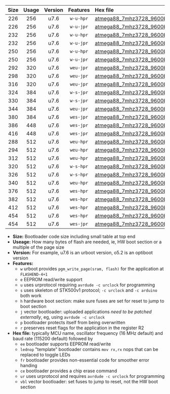 |Size|Usage|Version|Features|Hex file|
|:-:|:-:|:-:|:-:|:--|
|226|256|u7.6|`w-u-hpr`|[atmega88_7mhz3728_9600bps_ur.hex](https://raw.githubusercontent.com/stefanrueger/urboot/main/atmega88_7mhz3728_9600bps_ur.hex)|
|226|256|u7.6|`w-u-jpr`|[atmega88_7mhz3728_9600bps_ur_vbl.hex](https://raw.githubusercontent.com/stefanrueger/urboot/main/atmega88_7mhz3728_9600bps_ur_vbl.hex)|
|232|256|u7.6|`w-u-hpr`|[atmega88_7mhz3728_9600bps_lednop_ur.hex](https://raw.githubusercontent.com/stefanrueger/urboot/main/atmega88_7mhz3728_9600bps_lednop_ur.hex)|
|232|256|u7.6|`w-u-jpr`|[atmega88_7mhz3728_9600bps_lednop_ur_vbl.hex](https://raw.githubusercontent.com/stefanrueger/urboot/main/atmega88_7mhz3728_9600bps_lednop_ur_vbl.hex)|
|250|256|u7.6|`w-u-hpr`|[atmega88_7mhz3728_9600bps_lednop_fr_ur.hex](https://raw.githubusercontent.com/stefanrueger/urboot/main/atmega88_7mhz3728_9600bps_lednop_fr_ur.hex)|
|250|256|u7.6|`w-u-jpr`|[atmega88_7mhz3728_9600bps_lednop_fr_ur_vbl.hex](https://raw.githubusercontent.com/stefanrueger/urboot/main/atmega88_7mhz3728_9600bps_lednop_fr_ur_vbl.hex)|
|292|320|u7.6|`weu-jpr`|[atmega88_7mhz3728_9600bps_ee_ur_vbl.hex](https://raw.githubusercontent.com/stefanrueger/urboot/main/atmega88_7mhz3728_9600bps_ee_ur_vbl.hex)|
|298|320|u7.6|`weu-jpr`|[atmega88_7mhz3728_9600bps_ee_lednop_ur_vbl.hex](https://raw.githubusercontent.com/stefanrueger/urboot/main/atmega88_7mhz3728_9600bps_ee_lednop_ur_vbl.hex)|
|316|320|u7.6|`weu-jpr`|[atmega88_7mhz3728_9600bps_ee_lednop_fr_ur_vbl.hex](https://raw.githubusercontent.com/stefanrueger/urboot/main/atmega88_7mhz3728_9600bps_ee_lednop_fr_ur_vbl.hex)|
|324|384|u7.6|`w-s-jpr`|[atmega88_7mhz3728_9600bps_vbl.hex](https://raw.githubusercontent.com/stefanrueger/urboot/main/atmega88_7mhz3728_9600bps_vbl.hex)|
|330|384|u7.6|`w-s-jpr`|[atmega88_7mhz3728_9600bps_lednop_vbl.hex](https://raw.githubusercontent.com/stefanrueger/urboot/main/atmega88_7mhz3728_9600bps_lednop_vbl.hex)|
|344|384|u7.6|`weu-jpr`|[atmega88_7mhz3728_9600bps_ee_lednop_fr_ce_ur_vbl.hex](https://raw.githubusercontent.com/stefanrueger/urboot/main/atmega88_7mhz3728_9600bps_ee_lednop_fr_ce_ur_vbl.hex)|
|380|384|u7.6|`wes-jpr`|[atmega88_7mhz3728_9600bps_ee_vbl.hex](https://raw.githubusercontent.com/stefanrueger/urboot/main/atmega88_7mhz3728_9600bps_ee_vbl.hex)|
|386|448|u7.6|`wes-jpr`|[atmega88_7mhz3728_9600bps_ee_lednop_vbl.hex](https://raw.githubusercontent.com/stefanrueger/urboot/main/atmega88_7mhz3728_9600bps_ee_lednop_vbl.hex)|
|416|448|u7.6|`wes-jpr`|[atmega88_7mhz3728_9600bps_ee_lednop_fr_vbl.hex](https://raw.githubusercontent.com/stefanrueger/urboot/main/atmega88_7mhz3728_9600bps_ee_lednop_fr_vbl.hex)|
|288|512|u7.6|`weu-hpr`|[atmega88_7mhz3728_9600bps_ee_ur.hex](https://raw.githubusercontent.com/stefanrueger/urboot/main/atmega88_7mhz3728_9600bps_ee_ur.hex)|
|294|512|u7.6|`weu-hpr`|[atmega88_7mhz3728_9600bps_ee_lednop_ur.hex](https://raw.githubusercontent.com/stefanrueger/urboot/main/atmega88_7mhz3728_9600bps_ee_lednop_ur.hex)|
|312|512|u7.6|`weu-hpr`|[atmega88_7mhz3728_9600bps_ee_lednop_fr_ur.hex](https://raw.githubusercontent.com/stefanrueger/urboot/main/atmega88_7mhz3728_9600bps_ee_lednop_fr_ur.hex)|
|320|512|u7.6|`w-s-hpr`|[atmega88_7mhz3728_9600bps.hex](https://raw.githubusercontent.com/stefanrueger/urboot/main/atmega88_7mhz3728_9600bps.hex)|
|326|512|u7.6|`w-s-hpr`|[atmega88_7mhz3728_9600bps_lednop.hex](https://raw.githubusercontent.com/stefanrueger/urboot/main/atmega88_7mhz3728_9600bps_lednop.hex)|
|340|512|u7.6|`weu-hpr`|[atmega88_7mhz3728_9600bps_ee_lednop_fr_ce_ur.hex](https://raw.githubusercontent.com/stefanrueger/urboot/main/atmega88_7mhz3728_9600bps_ee_lednop_fr_ce_ur.hex)|
|376|512|u7.6|`wes-hpr`|[atmega88_7mhz3728_9600bps_ee.hex](https://raw.githubusercontent.com/stefanrueger/urboot/main/atmega88_7mhz3728_9600bps_ee.hex)|
|382|512|u7.6|`wes-hpr`|[atmega88_7mhz3728_9600bps_ee_lednop.hex](https://raw.githubusercontent.com/stefanrueger/urboot/main/atmega88_7mhz3728_9600bps_ee_lednop.hex)|
|412|512|u7.6|`wes-hpr`|[atmega88_7mhz3728_9600bps_ee_lednop_fr.hex](https://raw.githubusercontent.com/stefanrueger/urboot/main/atmega88_7mhz3728_9600bps_ee_lednop_fr.hex)|
|454|512|u7.6|`wes-hpr`|[atmega88_7mhz3728_9600bps_ee_lednop_fr_ce.hex](https://raw.githubusercontent.com/stefanrueger/urboot/main/atmega88_7mhz3728_9600bps_ee_lednop_fr_ce.hex)|
|454|512|u7.6|`wes-jpr`|[atmega88_7mhz3728_9600bps_ee_lednop_fr_ce_vbl.hex](https://raw.githubusercontent.com/stefanrueger/urboot/main/atmega88_7mhz3728_9600bps_ee_lednop_fr_ce_vbl.hex)|

- **Size:** Bootloader code size including small table at top end
- **Useage:** How many bytes of flash are needed, ie, HW boot section or a multiple of the page size
- **Version:** For example, u7.6 is an urboot version, o5.2 is an optiboot version
- **Features:**
  + `w` urboot provides `pgm_write_page(sram, flash)` for the application at `FLASHEND-4+1`
  + `e` EEPROM read/write support
  + `u` uses urprotocol requiring `avrdude -c urclock` for programming
  + `s` uses skeleton of STK500v1 protocol; `-c urclock` and `-c arduino` both work
  + `h` hardware boot section: make sure fuses are set for reset to jump to boot section
  + `j` vector bootloader: uploaded applications *need to be patched externally*, eg, using `avrdude -c urclock`
  + `p` bootloader protects itself from being overwritten
  + `r` preserves reset flags for the application in the register R2
- **Hex file:** typically MCU name, oscillator frequency (16 MHz default) and baud rate (115200 default) followed by
  + `ee` bootloader supports EEPROM read/write
  + `lednop` "template" bootloader contains `mov rx,rx` nops that can be replaced to toggle LEDs
  + `fr` bootloader provides non-essential code for smoother error handing
  + `ce` bootloader provides a chip erase command
  + `ur` uses urprotocol and requires `avrdude -c urclock` for programming
  + `vbl` vector bootloader: set fuses to jump to reset, not the HW boot section
